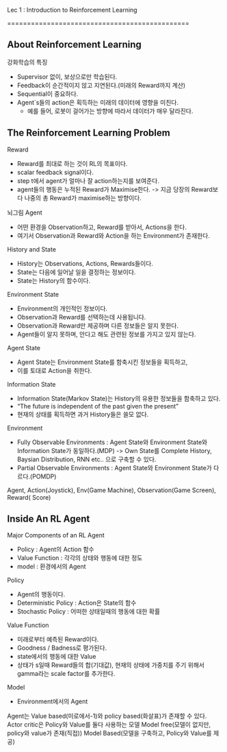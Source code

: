 Lec 1 : Introduction to Reinforcement Learning

==============================================

About Reinforcement Learning
-------------------------------

강화학습의 특징
  * Supervisor 없이, 보상으로만 학습된다.
  * Feedback이 순간적이지 않고 지연된다.(미래의 Reward까지 계산)
  * Sequential이 중요하다.
  * Agent`s들의 action은 획득하는 미래의 데이터에 영향을 미친다.
    * 예를 들어, 로봇이 걸어가는 방향에 따라서 데이터가 매우 달라진다.
  
  
The Reinforcement Learning Problem
----------------------------------

Reward
  * Reward를 최대로 하는 것이 RL의 목표이다.
  * scalar feedback signal이다.
  * step t에서 agent가 얼마나 잘 action하는지를 보여준다.
  * agent들의 행동은 누적된 Reward가 Maximise한다.
  -> 지금 당장의 Reward보다 나중의 총 Reward가 maximise하는 방향이다.
   
   
뇌그림
Agent
  * 어떤 환경을 Observation하고, Reward를 받아서, Actions을 한다.
  * 여기서 Observation과 Reward와 Action을 하는 Environment가 존재한다.
   
   
History and State
  * History는 Observations, Actions, Rewards들이다.
  * State는 다음에 일어날 일을 결정하는 정보이다.
  * State는 History의 함수이다.
 
 
Environment State
  * Environment의 개인적인 정보이다.
  * Observation과 Reward를 선택하는데 사용됩니다.
  * Observation과 Reward만 제공하며 다른 정보들은 알지 못한다.
  * Agent들이 알지 못하며, 안다고 해도 관련된 정보를 가지고 있지 않는다.
 
 
Agent State
  * Agent State는 Environment State를 함축시킨 정보들을 획득하고,
  * 이를 토대로 Action을 취한다.

Information State
  * Information State(Markov State)는 History의 유용한 정보들을 함축하고 있다.
  * “The future is independent of the past given the present” 
  * 현재의 상태를 획득하면 과거 History들은 쓸모 없다.

Environment
  * Fully Observable Environments : Agent State와 Environment State와 Information State가 동일하다.(MDP)
    -> Own State를 Complete History, Baysian Distribution, RNN etc.. 으로 구축할 수 있다.
  * Partial Observable Environments : Agent State와 Environment State가 다르다.(POMDP)
  
Agent, Action(Joystick), Env(Game Machine), Observation(Game Screen), Reward( Score)

Inside An RL Agent
----------------------------

Major Components of an RL Agent
  * Policy : Agent의 Action 함수
  * Value Function : 각각의 상태와 행동에 대한 정도
  * model : 환경에서의 Agent
  
Policy
  * Agent의 행동이다.
  * Deterministic Policy : Action은 State의 함수
  * Stochastic Policy : 어떠한 상태일때의 행동에 대한 확률
  
Value Function
  * 미래로부터 예측된 Reward이다.
  * Goodness / Badness로 평가된다.
  * state에서의 행동에 대한 Value
  * 상태가 s일때 Reward들의 합(기대값), 현재의 상태에 가중치를 주기 위해서 gamma라는 scale factor를 추가한다.

Model
  * Environment에서의 Agent
  
Agent는 Value based(미로에서-1)와 policy based(화살표)가 존재할 수 있다.
Actor critic은 Policy와 Value를 둘다 사용하는 모델
Model free(모델이 없지만, policy와 value가 존재(직접))
Model Based(모델을 구축하고, Policy와 Value를 제공)
